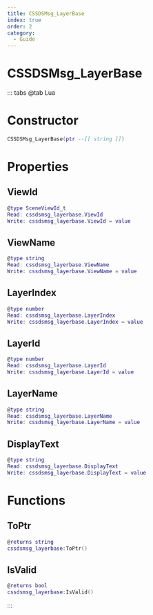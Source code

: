 ```yaml
---
title: CSSDSMsg_LayerBase
index: true
order: 2
category:
  - Guide
---
```


# CSSDSMsg_LayerBase

::: tabs
@tab Lua
# Constructor
```lua
CSSDSMsg_LayerBase(ptr --[[ string ]])
```
# Properties
## ViewId 
```lua
@type SceneViewId_t
Read: cssdsmsg_layerbase.ViewId
Write: cssdsmsg_layerbase.ViewId = value
```
## ViewName 
```lua
@type string
Read: cssdsmsg_layerbase.ViewName
Write: cssdsmsg_layerbase.ViewName = value
```
## LayerIndex 
```lua
@type number
Read: cssdsmsg_layerbase.LayerIndex
Write: cssdsmsg_layerbase.LayerIndex = value
```
## LayerId 
```lua
@type number
Read: cssdsmsg_layerbase.LayerId
Write: cssdsmsg_layerbase.LayerId = value
```
## LayerName 
```lua
@type string
Read: cssdsmsg_layerbase.LayerName
Write: cssdsmsg_layerbase.LayerName = value
```
## DisplayText 
```lua
@type string
Read: cssdsmsg_layerbase.DisplayText
Write: cssdsmsg_layerbase.DisplayText = value
```
# Functions
## ToPtr
```lua
@returns string
cssdsmsg_layerbase:ToPtr()
```
## IsValid
```lua
@returns bool
cssdsmsg_layerbase:IsValid()
```

:::